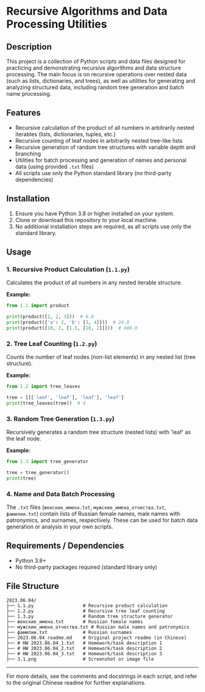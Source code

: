 # Recursive Algorithms and Data Processing Utilities

## Description
This project is a collection of Python scripts and data files designed for practicing and demonstrating recursive algorithms and data structure processing. The main focus is on recursive operations over nested data (such as lists, dictionaries, and trees), as well as utilities for generating and analyzing structured data, including random tree generation and batch name processing.

## Features
- Recursive calculation of the product of all numbers in arbitrarily nested iterables (lists, dictionaries, tuples, etc.)
- Recursive counting of leaf nodes in arbitrarily nested tree-like lists
- Recursive generation of random tree structures with variable depth and branching
- Utilities for batch processing and generation of names and personal data (using provided `.txt` files)
- All scripts use only the Python standard library (no third-party dependencies)

## Installation
1. Ensure you have Python 3.8 or higher installed on your system.
2. Clone or download this repository to your local machine.
3. No additional installation steps are required, as all scripts use only the standard library.

## Usage
### 1. Recursive Product Calculation (`1.1.py`)
Calculates the product of all numbers in any nested iterable structure.

**Example:**
```python
from 1.1 import product

print(product([1, 2, 3]))  # 6.0
print(product({'a': 2, 'b': [3, 4]}))  # 24.0
print(product([10, 2, [1.5, [10, 2]]]))  # 600.0
```

### 2. Tree Leaf Counting (`1.2.py`)
Counts the number of leaf nodes (non-list elements) in any nested list (tree structure).

**Example:**
```python
from 1.2 import tree_leaves

tree = [[['leaf', 'leaf'], 'leaf'], 'leaf']
print(tree_leaves(tree))  # 4
```

### 3. Random Tree Generation (`1.3.py`)
Recursively generates a random tree structure (nested lists) with 'leaf' as the leaf node.

**Example:**
```python
from 1.3 import tree_generator

tree = tree_generator()
print(tree)
```

### 4. Name and Data Batch Processing
The `.txt` files (`женские_имена.txt`, `мужские_имена_отчества.txt`, `фамилии.txt`) contain lists of Russian female names, male names with patronymics, and surnames, respectively. These can be used for batch data generation or analysis in your own scripts.

## Requirements / Dependencies
- Python 3.8+
- No third-party packages required (standard library only)

## File Structure
```
2023.06.04/
├── 1.1.py                  # Recursive product calculation
├── 1.2.py                  # Recursive tree leaf counting
├── 1.3.py                  # Random tree structure generator
├── женские_имена.txt       # Russian female names
├── мужские_имена_отчества.txt # Russian male names and patronymics
├── фамилии.txt             # Russian surnames
├── 2023.06.04_readme.md    # Original project readme (in Chinese)
├── # HW 2023.06.04_1.txt   # Homework/task description 1
├── # HW 2023.06.04_2.txt   # Homework/task description 2
├── # HW 2023.06.04_3.txt   # Homework/task description 3
├── 3.1.png                 # Screenshot or image file
```

---

For more details, see the comments and docstrings in each script, and refer to the original Chinese readme for further explanations. 
